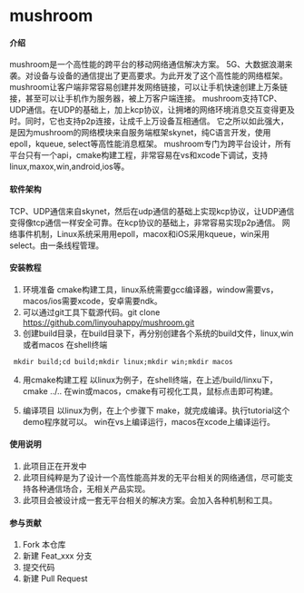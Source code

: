 # mushroom

#### 介绍
mushroom是一个高性能的跨平台的移动网络通信解决方案。
5G、大数据浪潮来袭。对设备与设备的通信提出了更高要求。为此开发了这个高性能的网络框架。
mushroom让客户端非常容易创建并发网络链接，可以让手机快速创建上万条链接，甚至可以让手机作为服务器，被上万客户端连接。
mushroom支持TCP、UDP通信。在UDP的基础上，加上kcp协议，让拥堵的网络环境消息交互变得更及时。同时，它也支持p2p连接，让成千上万设备互相通信。
它之所以如此强大，是因为mushroom的网络模块来自服务端框架skynet，纯C语言开发，使用epoll，kqueue, select等高性能消息框架。
mushroom专门为跨平台设计，所有平台只有一个api，cmake构建工程，非常容易在vs和xcode下调试，支持linux,maxox,win,android,ios等。

#### 软件架构
TCP、UDP通信来自skynet，然后在udp通信的基础上实现kcp协议，让UDP通信变得像tcp通信一样安全可靠。在kcp协议的基础上，非常容易实现p2p通信。
网络事件机制，Linux系统采用用epoll，macox和iOS采用kqueue，win采用select。由一条线程管理。


#### 安装教程

1. 环境准备
cmake构建工具，linux系统需要gcc编译器，window需要vs，macos/ios需要xcode，安卓需要ndk。 
2. 可以通过git工具下载源代码。git clone https://github.com/linyouhappy/mushroom.git
3. 创建build目录，在build目录下，再分别创建各个系统的build文件，linux,win或者macos
在shell终端
```
 mkdir build;cd build;mkdir linux;mkdir win;mkdir macos
```
4. 用cmake构建工程
以linux为例子，在shell终端，在上述/build/linxu下，cmake ../..
在win或macos，cmake有可视化工具，鼠标点击即可构建。

5. 编译项目
以linux为例，在上个步骤下 make，就完成编译。执行tutorial这个demo程序就可以。
win在vs上编译运行，macos在xcode上编译运行。

#### 使用说明

1. 此项目正在开发中
2. 此项目纯粹是为了设计一个高性能高并发的无平台相关的网络通信，尽可能支持各种通信场合，无相关产品实现。
3. 此项目会被设计成一套无平台相关的解决方案。会加入各种机制和工具。

#### 参与贡献

1. Fork 本仓库
2. 新建 Feat_xxx 分支
3. 提交代码
4. 新建 Pull Request


